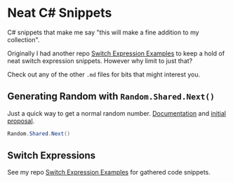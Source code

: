 # Neat C# Snippets
C# snippets that make me say "this will make a fine addition to my collection".

Originally I had another repo [Switch Expression Examples](https://github.com/nikouu/Switch-Expression-Examples) to keep a hold of neat switch expression snippets. However why limit to just that? 

Check out any of the other `.md` files for bits that might interest you.
## Generating Random with `Random.Shared.Next()`
Just a quick way to get a normal random number. [Documentation](https://docs.microsoft.com/en-us/dotnet/api/system.random.shared?view=net-6.0) and [initial proposal](https://github.com/dotnet/runtime/issues/43887).

```csharp
Random.Shared.Next()
```

## Switch Expressions
See my repo [Switch Expression Examples](https://github.com/nikouu/Switch-Expression-Examples) for gathered code snippets.
